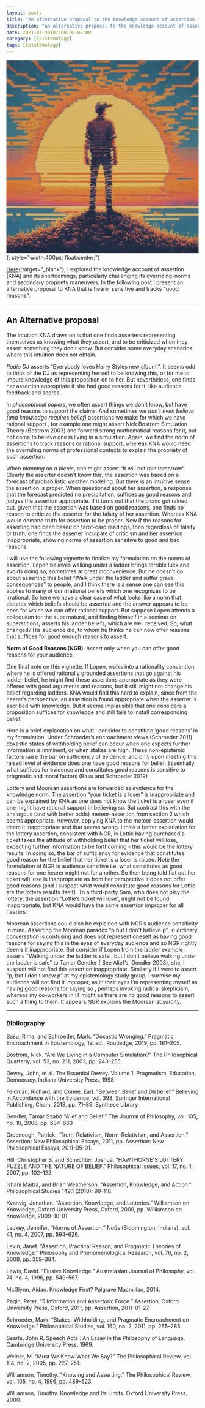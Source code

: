 ```yaml
---
layout: posts
title: "An alternative proposal to the knowledge account of assertion."
description: "An alternative proposal to the knowledge account of assertion."
date: 2021-01-30T07:00:00-07:00
category: [Epistemology]
tags: [Epistemology]
---
```


![TE image](/images/goodreasons.jfif){: style="width:400px; float:center;"}

[Here](https://perrin-ay.github.io/epistemology/2020/12/16/The-knowledge-account-of-assertion.html){:target="_blank"}, I explored the knowledge account of assertion (KNA) and its shortcomings, particularly challenging its overriding-norms and secondary propriety maneuvers. In the following post I present an alternative proposal to KNA that is hearer sensitive and tracks "good reasons".

---

## An Alternative proposal

The intuition KNA draws on is that one finds asserters representing themselves as knowing what they assert, and to be criticized when they assert something they don't know. But consider some everyday scenarios where this intuition does not obtain.

*Radio DJ* asserts “Everybody loves Harry Styles new album!”. It seems odd to think of the DJ as representing herself to be knowing this, or for me to impute knowledge of this proposition on to her. But nevertheless, one finds her assertion appropriate if she had good reasons for it, like audience feedback and scores. 

In *philosophical papers*, we often assert things we don't know, but have good reasons to support the claims. And sometimes we *don't even believe (and knowledge requires belief)* assertions we make for which we have rational support , for example one might assert Nick Bostrom Simulation Theory (Bostrom 2003) and forward strong mathematical reasons for it, but not come to believe one is living in a simulation. Again, we find the norm of assertions to track reasons or rational support, whereas KNA would need the overruling norms of professional contexts to explain the propriety of such assertion.

When *planning on a picnic*, one might assert “It will not rain tomorrow”. Clearly the asserter doesn't know this, the assertion was based on a forecast of probabilistic weather modeling. But there is an intuitive sense the assertion is proper. When questioned about her assertion, a response that the forecast predicted no precipitation, suffices as good reasons and judges the assertion appropriate. If it turns out that the picnic got rained out, given that the assertion was based on good reasons, one finds no reason to criticize the asserter for the falsity of her assertion. Whereas KNA would demand truth for assertion to be proper. Now if the reasons for asserting had been based on tarot-card readings, then regardless of falsity or truth, one finds the asserter inculpate of criticism and her assertion inappropriate, showing norms of assertion sensitive to good and bad reasons. 

I will use the following vignette to finalize my formulation on the norms of assertion. Lopen believes walking under a ladder brings terrible luck and avoids doing so, sometimes at great inconvenience. But he doesn't go about asserting this belief “Walk under the ladder and suffer grave consequences” to people, and I think there is a sense one can see this applies to many of our irrational beliefs which one recognizes to be irrational. So here we have a clear case of what looks like a norm that dictates which beliefs should be asserted and the answer appears to be ones for which we can offer rational support. But suppose Lopen attends a colloquium for the supernatural, and finding himself in a seminar on superstitions, asserts his ladder beliefs, which are well received. So, what changed? His audience did, to whom he thinks he can now offer reasons that suffices for good enough reasons to assert. 


**Norm of Good Reasons (NGR)**: Assert only when you can offer good reasons for your audience.


One final note on this vignette. If Lopen, walks into a rationality convention, where he is offered rationally grounded assertions that go against his ladder-belief, he might find these assertions appropriate as they were offered with good arguments and reasons, but it still might not change his belief regarding ladders. KNA would find this hard to explain, since from the hearer’s perspective, an assertion is found appropriate when the asserter is ascribed with knowledge. But it seems implausible that one considers a proposition suffices for knowledge and still fails to install corresponding belief. 

Here is a brief explanation on what I consider to constitute ‘good reasons’ in my formulation. Under Schroeder’s encroachment views (Schroeder 2011) doxastic states of withholding belief can occur when one expects further information is imminent, or when stakes are high. These non-epistemic factors raise the bar on sufficiency of evidence, and only upon meeting this raised level of evidence does one have good reasons for belief. Essentially what suffices for evidence and constitutes good reasons is sensitive to pragmatic and moral factors (Basu and Schroeder 2019)

Lottery and Moorean assertions are forwarded as evidence for the knowledge norm. The assertion “your ticket is a loser” is inappropriate and can be explained by KNA as one does not know the ticket is a loser even if one might have rational support in believing so. But contrast this with the analogous (and with better odds) meteor-assertion from section 2 which seems appropriate.  However, applying KNA to the meteor-assertion would deem it inappropriate and that seems wrong. I think a better explanation for the lottery assertion, consistent with NGR, is Lottie having purchased a ticket takes the attitude of withholding belief that her ticket will lose, expecting further information to be forthcoming - this would be the lottery results. In doing so, the bar of sufficiency for evidence that constitutes good reason for the belief that her ticket is a loser is raised. Note the formulation of NGR is audience sensitive i.e. what constitutes as good reasons for one hearer might not for another.  So then being told flat out her ticket will lose is inappropriate as from her perspective it does not offer good reasons (and I suspect what would constitute good reasons for Lottie are the lottery results itself). To a third-party Sam, who does not play the lottery, the assertion “Lottie’s ticket will lose”, might not be found inappropriate, but KNA would have the same assertion improper for all hearers.

Moorean assertions could also be explained with NGR’s audience sensitivity in mind.
Asserting the Moorean paradox “p but I don't believe p”, in ordinary conversation is confusing and does not represent oneself as having good reasons for saying this in the eyes of everyday audience and so NGR rightly deems it inappropriate. But consider if Lopen from the ladder example asserts “Walking under the ladder is safe , but I don't believe walking under the ladder is safe” to Tamar Gendler ( See Alief’s, Gendler 2008), she, I suspect will not find this assertion inappropriate. Similarly if I were to assert “p, but I don't know p” at my epistemology study group, I surmise my audience will not find it improper, as in their eyes I’m representing myself as having good reasons for saying so , perhaps invoking radical skepticism, whereas my co-workers in IT might as there are no good reasons to assert such a thing to them. It appears NGR explains the Moorean absurdity.

---

### Bibliography
 
Basu, Rima, and Schroeder, Mark. “Doxastic Wronging.” Pragmatic Encroachment in Epistemology, 1st ed., Routledge, 2019, pp. 181–205.

Bostrom, Nick. “Are We Living in a Computer Simulation?” The Philosophical Quarterly, vol. 53, no. 211, 2003, pp. 243–255.

Dewey, John, et al. The Essential Dewey. Volume 1, Pragmatism, Education, Democracy. Indiana University Press, 1998

Feldman, Richard, and Conee, Earl. “Between Belief and Disbelief.” Believing in Accordance with the Evidence, vol. 398, Springer International Publishing, Cham, 2018, pp. 71–89. Synthese Library

Gendler, Tamar Szabó “Alief and Belief.” The Journal of Philosophy, vol. 105, no. 10, 2008, pp. 634–663

Greenough, Patrick. “Truth-Relativism, Norm-Relativism, and Assertion.” Assertion: New Philosophical Essays, 2011, pp. Assertion: New Philosophical Essays, 2011–05-01.

Hill, Christopher S, and Schechter, Joshua. “HAWTHORNE'S LOTTERY PUZZLE AND THE NATURE OF BELIEF.” Philosophical Issues, vol. 17, no. 1, 2007, pp. 102–122

Ishani Maitra, and Brian Weatherson. "Assertion, Knowledge, and Action." Philosophical Studies 149.1 (2010): 99-118.

Kvanvig, Jonathan. “Assertion, Knowledge, and Lotteries.” Williamson on Knowledge, Oxford University Press, Oxford, 2009, pp. Williamson on Knowledge, 2009–10-01

Lackey, Jennifer. “Norms of Assertion.” Noûs (Bloomington, Indiana), vol. 41, no. 4, 2007, pp. 594–626.

Levin, Janet. “Assertion, Practical Reason, and Pragmatic Theories of Knowledge.” Philosophy and Phenomenological Research, vol. 76, no. 2, 2008, pp. 359–384.

Lewis, David. “Elusive Knowledge.” Australasian Journal of Philosophy, vol. 74, no. 4, 1996, pp. 549–567.

McGlynn, Aidan. Knowledge First? Palgrave Macmillan, 2014.

Pagin, Peter. “5 Information and Assertoric Force.” Assertion, Oxford University Press, Oxford, 2011, pp. Assertion, 2011–01-27.

Schroeder, Mark. “Stakes, Withholding, and Pragmatic Encroachment on Knowledge.” Philosophical Studies, vol. 160, no. 2, 2011, pp. 265–285.

Searle, John R. Speech Acts : An Essay in the Philosophy of Language. Cambridge University Press, 1969.

Weiner, M. “Must We Know What We Say?” The Philosophical Review, vol. 114, no. 2, 2005, pp. 227–251.

Williamson, Timothy. “Knowing and Asserting.” The Philosophical Review, vol. 105, no. 4, 1996, pp. 489–523.

Williamson, Timothy. Knowledge and Its Limits. Oxford University Press, 2000.



